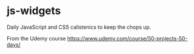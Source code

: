 # js-widgets

Daily JavaScript and CSS calistenics to keep the chops up. 

From the Udemy course https://www.udemy.com/course/50-projects-50-days/
